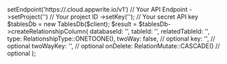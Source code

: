 <?php

use Appwrite\Client;
use Appwrite\Services\TablesDb;
use Appwrite\Enums\RelationshipType;

$client = (new Client())
    ->setEndpoint('https://<REGION>.cloud.appwrite.io/v1') // Your API Endpoint
    ->setProject('<YOUR_PROJECT_ID>') // Your project ID
    ->setKey('<YOUR_API_KEY>'); // Your secret API key

$tablesDb = new TablesDb($client);

$result = $tablesDb->createRelationshipColumn(
    databaseId: '<DATABASE_ID>',
    tableId: '<TABLE_ID>',
    relatedTableId: '<RELATED_TABLE_ID>',
    type: RelationshipType::ONETOONE(),
    twoWay: false, // optional
    key: '', // optional
    twoWayKey: '', // optional
    onDelete: RelationMutate::CASCADE() // optional
);